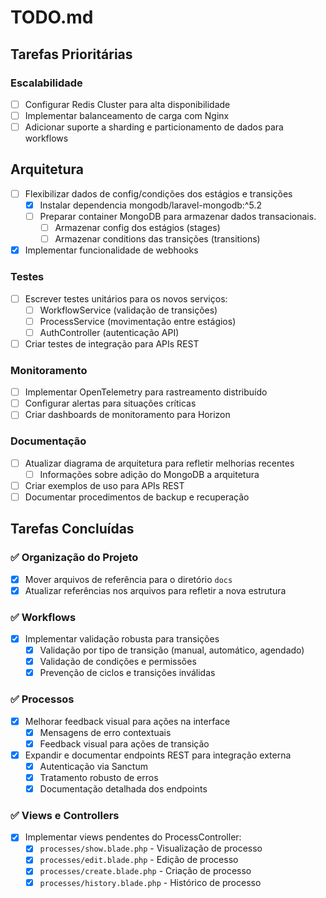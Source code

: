 # TODO.md

## Tarefas Prioritárias

### Escalabilidade
- [ ] Configurar Redis Cluster para alta disponibilidade
- [ ] Implementar balanceamento de carga com Nginx
- [ ] Adicionar suporte a sharding e particionamento de dados para workflows

## Arquitetura
- [ ] Flexibilizar dados de config/condições dos estágios e transições
  - [x] Instalar dependencia mongodb/laravel-mongodb:^5.2
  - [ ] Preparar container MongoDB para armazenar dados transacionais.
    - [ ] Armazenar config dos estágios (stages)
    - [ ] Armazenar conditions das transições (transitions)
- [x] Implementar funcionalidade de webhooks

### Testes
- [ ] Escrever testes unitários para os novos serviços:
  - [ ] WorkflowService (validação de transições)
  - [ ] ProcessService (movimentação entre estágios)
  - [ ] AuthController (autenticação API)
- [ ] Criar testes de integração para APIs REST

### Monitoramento
- [ ] Implementar OpenTelemetry para rastreamento distribuído
- [ ] Configurar alertas para situações críticas
- [ ] Criar dashboards de monitoramento para Horizon

### Documentação
- [ ] Atualizar diagrama de arquitetura para refletir melhorias recentes
  - [ ] Informações sobre adição do MongoDB a arquitetura
- [ ] Criar exemplos de uso para APIs REST
- [ ] Documentar procedimentos de backup e recuperação

## Tarefas Concluídas

### ✅ Organização do Projeto
- [x] Mover arquivos de referência para o diretório `docs`
- [x] Atualizar referências nos arquivos para refletir a nova estrutura

### ✅ Workflows
- [x] Implementar validação robusta para transições
  - [x] Validação por tipo de transição (manual, automático, agendado)
  - [x] Validação de condições e permissões
  - [x] Prevenção de ciclos e transições inválidas

### ✅ Processos
- [x] Melhorar feedback visual para ações na interface
  - [x] Mensagens de erro contextuais
  - [x] Feedback visual para ações de transição
- [x] Expandir e documentar endpoints REST para integração externa
  - [x] Autenticação via Sanctum
  - [x] Tratamento robusto de erros
  - [x] Documentação detalhada dos endpoints

### ✅ Views e Controllers
- [x] Implementar views pendentes do ProcessController:
  - [x] `processes/show.blade.php` - Visualização de processo
  - [x] `processes/edit.blade.php` - Edição de processo
  - [x] `processes/create.blade.php` - Criação de processo
  - [x] `processes/history.blade.php` - Histórico de processo
